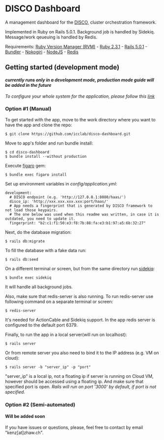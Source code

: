 # DISCO Dashboard

A management dashboard for the [DISCO](https://github.com/icclab/disco), cluster orchestration framework.

Implemented in Ruby on Rails 5.0.1.
Background job is handled by Sidekiq.
Message/work qeueuing is handled by Redis. 

Requirements:
     [Ruby Version Manager (RVM)](https://rvm.io/)
    - [Ruby 2.3.1](https://www.ruby-lang.org/en/documentation/)
    - [Rails 5.0.1](http://rubyonrails.org/)
    - [Bundler](http://bundler.io/)
    - [Nokogiri](http://www.nokogiri.org/) 
    - [NodeJS](https://nodejs.org/en/)
    - [Redis](https://redis.io/)

## Getting started (development mode)
#### *currently runs only in a development mode, production mode guide will be added in the future*


*To configure your whole system for the application, please follow this [link](Installation_guide.md)*

### Option #1 (Manual)
To get started with the app, move to the work directory where you want to have the app and clone the repo: 
```
$ git clone https://github.com/icclab/disco-dashboard.git
```

Move to app's folder and run bundle install:
```
$ cd disco-dashboard
$ bundle install --without production
```

Execute [figaro](https://github.com/laserlemon/figaro) gem:
```
$ bundle exec figaro install
```

Set up environment variables in *config/application.yml*:
```
development:
  # DISCO endpoint (e.g. 'http://127.0.0.1:8080/haas/')
  disco_ip: 'http://xxx.xxx.xxx.xxx:port/haas/' 
  # App needs a fingerprint that is generated by DISCO framework to not load those keypairs.
  # The one below was used when this readme was written, in case it is outdated, you need to update it.
  fingerprint: "b2:c1:f1:50:e3:f8:7b:88:fa:e3:b1:97:a5:6b:32:27"
```

Next, do the database migration:
```
$ rails db:migrate
```

To fill the database with a fake data run:
```
$ rails db:seed
```

On a different terminal or screen, but from the same directory run [sidekiq](https://github.com/mperham/sidekiq):
```
$ bundle exec sidekiq
```
It will handle all background jobs.

Also, make sure that redis-server is also running. To run redis-server use following command on a separate terminal or screen:
```
$ redis-server
```
It's needed for ActionCable and Sidekiq support. In the app redis server is configured to the default port 6379.

Finally, to run the app in a local server(will run on localhost):
```
$ rails server
```
Or from remote server you also need to bind it to the IP address (e.g. VM on cloud):
```
$ rails server -b "server_ip" -p "port"
```
"server_ip" is a local ip, not a floating ip if server is running on Cloud VM, however should be accessed using a floating ip. And make sure that specified port is open. 
*Rails will run on port '3000' by default, if port is not specified.*


### Option #2 (Semi-automated)

#### Will be added soon



If you have issues or questions, please, feel free to contact by email "kenz[at]zhaw.ch".
